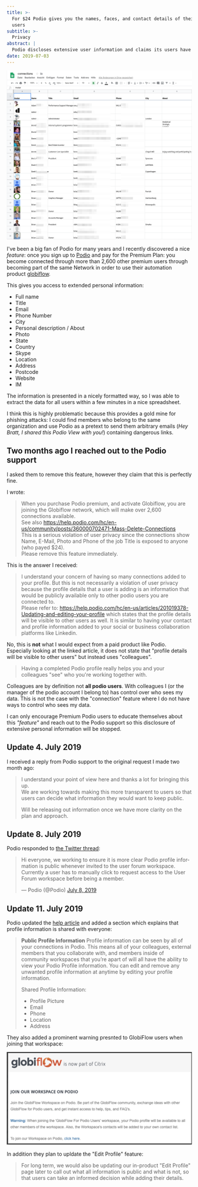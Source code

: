 ```yaml
---
title: >-
  For $24 Podio gives you the names, faces, and contact details of their premium
  users
subtitle: >-
  Privacy
abstract: |
  Podio discloses extensive user information and claims its users have agreed to it.
date: 2019-07-03
---
```


![Podio discloses extensive user information and claims its users have agreed to it.](../media/2019-07-03-for-usd24-podio-gives-you-the-names-faces-and-contact-details-of-their/hero.png)

I've been a big fan of Podio for many years and I recently discovered a nice
_feature_: once you sign up to [Podio](https://podio.com/) and pay for the
Premium Plan: you become connected through more than 2,600 other premium users
through becoming part of the same Network in order to use their automation
product [globiflow](http://www.globiflow.com/).

This gives you access to extended personal information:

- Full name
- Title
- Email
- Phone Number
- City
- Personal description / About
- Photo
- State
- Country
- Skype
- Location
- Address
- Postcode
- Website
- IM

The information is presented in a nicely formatted way, so I was able to extract
the data for all users within a few minutes in a nice spreadsheet.

I think this is highly problematic because this provides a gold mine for
phishing attacks: I could find members who belong to the same organization and
use Podio as a pretext to send them arbitrary emails (_Hey Bratt, I shared this
Podio View with you!_) containing dangerous links.

## Two months ago I reached out to the Podio support

I asked them to remove this feature, however they claim that this is perfectly
fine.

I wrote:

> When you purchase Podio premium, and activate Globiflow, you are joining the
> Globiflow network, which will make over 2,600 connections available.  
> See also
> https://help.podio.com/hc/en-us/community/posts/360000702471-Mass-Delete-Connections  
> This is a serious violation of user privacy since the connections show Name,
> E-Mail, Photo and Phone of the job Title is exposed to anyone (who payed
> \$24).  
> Please remove this feature immediately.

This is the answer I received:

> I understand your concern of having so many connections added to your profile.
> But this is not necessarily a violation of user privacy because the profile
> details that a user is adding is an information that would be publicly
> available only to other podio users you are connected to.  
> Please refer to:
> https://help.podio.com/hc/en-us/articles/201019378-Updating-and-editing-your-profile
> which states that the profile details will be visible to other users as well.
> It is similar to having your contact and profile information added to your
> social or business collaboration platforms like Linkedin.

No, this is **not** what I would expect from a paid product like Podio.
Especially looking at the linked article, it does not state that "profile
details will be visible to other users" but instead uses "colleagues".

> Having a completed Podio profile really helps you and your colleagues "see"
> who you're working together with.

Colleagues are by definition not **all podio users**. With colleagues I (or the
manager of the podio account I belong to) has control over who sees my data.
This is not the case with the "connection" feature where I do not have ways to
control who sees my data.

I can only encourage Premium Podio users to educate themselves about this
_"feature"_ and reach out to the Podio support so this disclosure of extensive
personal information will be stopped.

## Update 4. July 2019

I received a reply from Podio support to the original request I made two month
ago:

> I understand your point of view here and thanks a lot for bringing this up.  
> We are working towards making this more transparent to users so that users can
> decide what information they would want to keep public.
>
> Will be releasing out information once we have more clarity on the plan and
> approach.

## Update 8. July 2019

Podio responded to
[the Twitter thread](https://twitter.com/Podio/status/1148152555177857026):

<blockquote class="twitter-tweet" data-conversation="none" data-lang="en"><p lang="en" dir="ltr">Hi everyone, we working to ensure it is more clear Podio profile information is public whenever invited to the user forum workspace. Currently a user has to manually click to request access to the User Forum workspace before being a member.</p>&mdash; Podio (@Podio) <a href="https://twitter.com/Podio/status/1148152555177857026?ref_src=twsrc%5Etfw">July 8, 2019</a></blockquote>

## Update 11. July 2019

Podio updated the
[help article](https://help.podio.com/hc/en-us/articles/201019378-Updating-and-editing-your-profile)
and added a section which explains that profile information is shared with
everyone:

> **Public Profile Information** Profile information can be seen by all of your
> connections in Podio. This means all of your colleagues, external members that
> you collaborate with, and members inside of community workspaces that you’re
> apart of will all have the ability to view your Podio Profile information. You
> can edit and remove any unwanted profile information at anytime by editing
> your profile information.
>
> Shared Profile Information:
>
> - Profile Picture
> - Email
> - Phone
> - Location
> - Address

They also added a prominent warning presnted to GlobiFlow users when joining
that workspace:

![PII GlobiFlow](../media/2019-07-03-for-usd24-podio-gives-you-the-names-faces-and-contact-details-of-their/PII_GlobiFlow.png)

In addition they plan to upldate the "Edit Profile" feature:

> For long term, we would also be updating our in-product "Edit Profile" page
> later to call out what all information is public and what is not, so that
> users can take an informed decision while adding their details.
